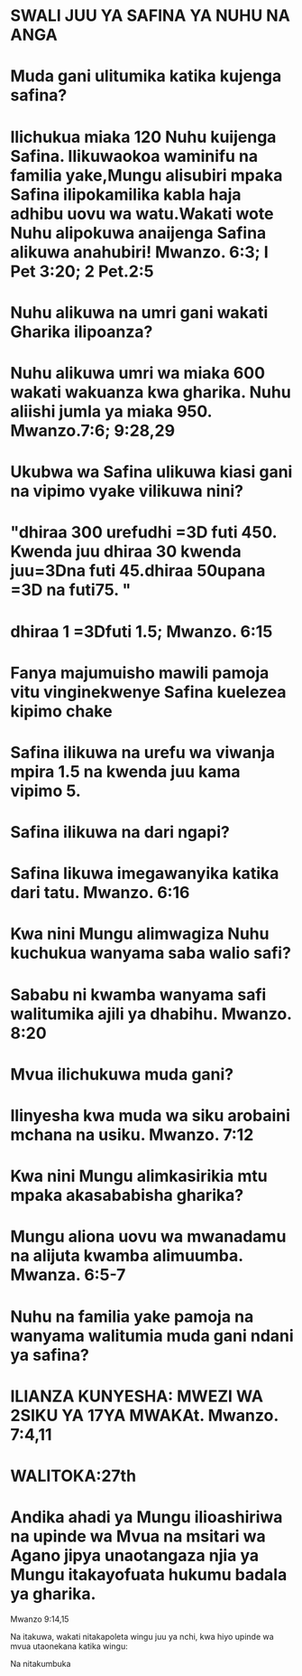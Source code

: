 # SWALI JUU YA SAFINA YA NUHU NA ANGA

# Muda gani ulitumika katika kujenga safina?

# Ilichukua miaka 120 Nuhu kuijenga Safina. Ilikuwaokoa waminifu na familia yake,Mungu alisubiri mpaka Safina ilipokamilika kabla haja adhibu uovu wa watu.Wakati wote Nuhu alipokuwa anaijenga Safina alikuwa anahubiri! Mwanzo. 6:3; I Pet 3:20; 2 Pet.2:5

# Nuhu alikuwa na umri gani wakati Gharika ilipoanza?

# Nuhu alikuwa umri wa miaka 600 wakati wakuanza kwa gharika. Nuhu aliishi jumla ya miaka 950. Mwanzo.7:6; 9:28,29

# Ukubwa wa Safina ulikuwa kiasi gani na vipimo vyake vilikuwa nini?

# "dhiraa 300 urefudhi =3D futi 450. Kwenda juu dhiraa 30 kwenda juu=3Dna futi 45.dhiraa 50upana =3D na futi75. "

# dhiraa 1 =3Dfuti 1.5; Mwanzo. 6:15

# Fanya majumuisho mawili pamoja vitu vinginekwenye Safina kuelezea kipimo chake

# Safina ilikuwa na urefu wa viwanja mpira 1.5 na kwenda juu kama vipimo 5.

# Safina ilikuwa na dari ngapi?

# Safina likuwa imegawanyika katika dari tatu. Mwanzo. 6:16

# Kwa nini Mungu alimwagiza Nuhu kuchukua wanyama saba walio safi?

# Sababu ni kwamba wanyama safi walitumika ajili ya dhabihu. Mwanzo. 8:20

# Mvua ilichukuwa muda gani?

# Ilinyesha kwa muda wa siku arobaini mchana na usiku. Mwanzo. 7:12

# Kwa nini Mungu alimkasirikia mtu mpaka akasababisha gharika?

# Mungu aliona uovu wa mwanadamu na alijuta kwamba alimuumba. Mwanza. 6:5-7

# Nuhu na familia yake pamoja na wanyama walitumia muda gani ndani ya safina?

# ILIANZA KUNYESHA: MWEZI WA 2SIKU YA 17YA MWAKAt. Mwanzo. 7:4,11

# WALITOKA:27th

# Andika ahadi ya Mungu ilioashiriwa na upinde wa Mvua na msitari wa Agano jipya unaotangaza njia ya Mungu itakayofuata hukumu badala ya gharika.

Mwanzo 9:14,15

Na itakuwa, wakati nitakapoleta wingu juu ya nchi, kwa hiyo upinde wa mvua utaonekana katika wingu:

Na nitakumbuka
